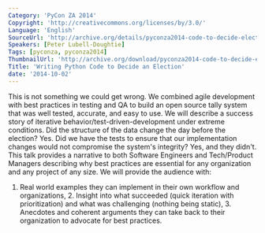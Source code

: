 ```yaml
---
Category: 'PyCon ZA 2014'
Copyright: 'http://creativecommons.org/licenses/by/3.0/'
Language: 'English'
SourceUrl: 'http://archive.org/details/pyconza2014-code-to-decide-election'
Speakers: [Peter Lubell-Doughtie]
Tags: [pyconza, pyconza2014]
ThumbnailUrl: 'http://archive.org/download/pyconza2014-code-to-decide-election/pyconza2014-code-to-decide-election.thumbs/1%20Writing%20Python%20Code%20to%20Decide%20an%20Election-_002250.jpg'
Title: 'Writing Python Code to Decide an Election'
date: '2014-10-02'
---
```

This is not something we could get wrong. We combined agile development with best practices in testing and QA to build an open source tally system that was well tested, accurate, and easy to use. We will describe a success story of iterative behavior/test-driven-development under extreme conditions. Did the structure of the data change the day before the election? Yes. Did we have the tests to ensure that our implementation changes would not compromise the system's integrity? Yes, and they didn't.
This talk provides a narrative to both Software Engineers and Tech/Product Managers describing why best practices are essential for any organization and any project of any size. We will provide the audience with:
1. Real world examples they can implement in their own workflow and organizations, 2. Insight into what succeeded (quick iteration with prioritization) and what was challenging (nothing being static), 3. Anecdotes and coherent arguments they can take back to their organization to advocate for best practices.
